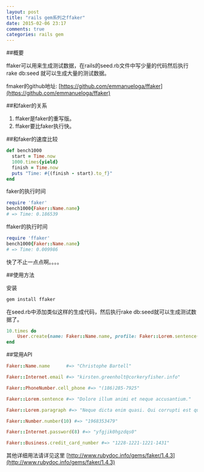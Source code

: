 ```yaml
---
layout: post
title: "rails gem系列之ffaker"
date: 2015-02-06 23:17
comments: true
categories: rails gem
---
```


##概要

ffaker可以用来生成测试数据，在rails的seed.rb文件中写少量的代码然后执行
rake db:seed 就可以生成大量的测试数据。

fmaker的github地址: 
[https://github.com/emmanueloga/ffaker](https://github.com/emmanueloga/ffaker)

##和faker的关系

1. ffaker是faker的重写版。
2. ffaker要比faker执行快。

##和faker的速度比较

```ruby
def bench1000
  start = Time.now  
  1000.times{yield}
  finish = Time.now  
  puts "Time: #{(finish - start).to_f}"  
end
```

faker的执行时间
```ruby
require 'faker'
bench1000{Faker::Name.name}
# => Time: 0.186539
```

ffaker的执行时间
```ruby
require 'ffaker'
bench1000{Faker::Name.name}
# => Time: 0.009986
```

快了不止一点点啊。。。。

##使用方法

安装

```sh
gem install ffaker
```

在seed.rb中添加类似这样的生成代码，然后执行rake db:seed就可以生成测试数据了。

```ruby
10.times do
	User.create(name: Faker::Name.name, profile: Faker::Lorem.sentence(10))
end
```

##常用API
```ruby
Faker::Name.name      #=> "Christophe Bartell"

Faker::Internet.email #=> "kirsten.greenholt@corkeryfisher.info"

Faker::PhoneNumber.cell_phone #=> "(186)285-7925"

Faker::Lorem.sentence #=> "Dolore illum animi et neque accusantium."

Faker::Lorem.paragraph #=> "Neque dicta enim quasi. Qui corrupti est quisquam. Facere animi quod aut. Qui nulla consequuntur consectetur sapiente."

Faker::Number.number(10) #=> "1968353479"

Faker::Internet.password(8) #=> "yfgjik0hgzdqs0"

Faker::Business.credit_card_number #=> "1228-1221-1221-1431"

```

其他详细用法请详见这里 [http://www.rubydoc.info/gems/faker/1.4.3](http://www.rubydoc.info/gems/faker/1.4.3)

